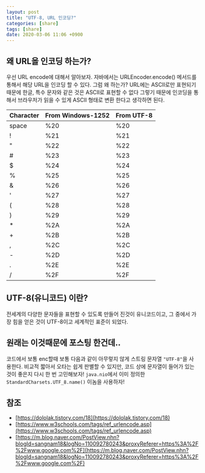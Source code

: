 ```yaml
---
layout: post
title: "UTF-8, URL 인코딩?"
categories: [share]
tags: [share]
date: 2020-03-06 11:06 +0900
---
```


## 왜 URL을 인코딩 하는가?

우선 URL encode에 대해서 알아보자. 자바에서는 URLEncoder.encode() 메서드를 통해서 해당 URL을 인코딩 할 수 있다. 그럼 왜 하는가?
URL에는 ASCII로만 표현되기 때문에 한글, 특수 문자와 같은 것은 ASCII로 표현할 수 없다
그렇기 때문에 인코딩을 통해서 브라우저가 읽을 수 있게 ASCII 형태로 변환 한다고 생각하면 된다.

| **Character** | From Windows-1252 | From UTF-8 |
| ------------- | ----------------- | ---------- |
| space         | %20               | %20        |
| !             | %21               | %21        |
| "             | %22               | %22        |
| #             | %23               | %23        |
| \$            | %24               | %24        |
| %             | %25               | %25        |
| &             | %26               | %26        |
| '             | %27               | %27        |
| (             | %28               | %28        |
| )             | %29               | %29        |
| \*            | %2A               | %2A        |
| +             | %2B               | %2B        |
| ,             | %2C               | %2C        |
| -             | %2D               | %2D        |
| .             | %2E               | %2E        |
| /             | %2F               | %2F        |

## UTF-8(유니코드) 이란?

전세계의 다양한 문자들을 표현할 수 있도록 만들어 진것이 유니코드이고, 그 중에서 가장 힘을 얻은 것이 UTF-8이고 세계적인 표준이 되었다.

## 원래는 이것때문에 포스팅 한건데..

코드에서 보통 enc할때 보통 다음과 같이 아무렇지 않게 스트링 문자열 `"UTF-8"`을 사용한다.
비교적 짧아서 오타는 쉽게 판별할 수 있지만, 코드 상에 문자열이 들어가 있는 것이 좋은지 다시 한 번 고민해보자!
`java.nio`에서 이미 정의한 `StandardCharsets.UTF_8.name()` 이놈을 사용하자!

## 참조

- [https://dololak.tistory.com/18](https://dololak.tistory.com/18)
- [https://www.w3schools.com/tags/ref_urlencode.asp](https://www.w3schools.com/tags/ref_urlencode.asp)
- [https://m.blog.naver.com/PostView.nhn?blogId=sangnam18&logNo=110092780243&proxyReferer=https%3A%2F%2Fwww.google.com%2F](https://m.blog.naver.com/PostView.nhn?blogId=sangnam18&logNo=110092780243&proxyReferer=https%3A%2F%2Fwww.google.com%2F)
